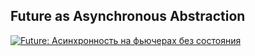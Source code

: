 ## Future as Asynchronous Abstraction

[![Future: Асинхронность на фьючерах без состояния](https://img.youtube.com/vi/22ONv3AGXdk/0.jpg)](https://www.youtube.com/watch?v=22ONv3AGXdk)
